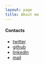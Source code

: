 ```yaml
---
layout: page
title: About me 
---
```


#### Contacts
* [twitter](https://twitter.com/mr_bovo)
* [github](https://github.com/ignazio-bovo)
* [linkedIn](https://www.linkedin.com/in/ignazio-bovo-378113177/)
* [mail](bovo.ignazio.dev@gmail.com)
